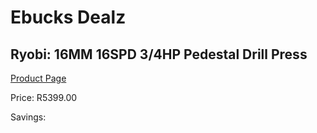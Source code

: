 
# Ebucks Dealz
## Ryobi: 16MM 16SPD 3/4HP Pedestal Drill Press
[Product Page](https://www.ebucks.com/web/shop/productSelected.do?prodId=335332920&catId=717324798)

Price: R5399.00

Savings: 


	
